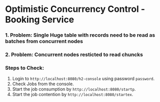 # Optimistic Concurrency Control - Booking Service
### 1. Problem: Single Huge table with records need to be read as batches from concurrent nodes
### 2. Problem: Concurrent nodes resticted to read chuncks 
### Steps to Check:
1. Login to ```http://localhost:8080/h2-console``` using password ```password```.
2. Check Jobs from the console.
3. Start the job consumption by ```http://localhost:8080/startp```.
3. Start the job contention by ```http://localhost:8080/startex```.